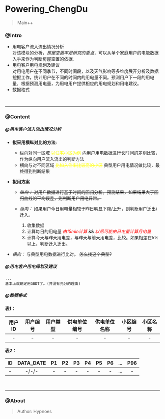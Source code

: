 # Powering_ChengDu
> Main++

### @Intro
* 用电客户流入流出情况分析  
    对该模块的分析，_房屋空置率是研究的重点_，可以从单个家庭用户的电能数据入手来作为判断房屋空置的依据. 
* 用电客户用电规划及建议  
    对用电用户在不同季节，不同时间段，以及天气影响等多维度展开分析及数据挖掘工作，统计用户在不同的时间内的用电量不同。预测用户下一段的用电量，根据预测用电量，为用电用户提供相应的用电规划和用电建议。
* 数据格式

<br>

***
### @Content
##### @用电客户流入流出情况分析
* __拟采用横纵对比的方法:__
    * 纵向对同一区域 <span style="color:yellow">~~以住宅小区为例~~</span> 内用户用电数据进行长时间的差别比较，作为纵向用户流入流出的判断方法
    * 横向与对不同区域 <span style="color:yellow">~~比如入住率比较高的小区~~</span> 典型用户用电情况做比较，最终得到判断结果
* __拟用方案__
    * ~~_纵向：_ 对用户数据进行基于时间的回归分析。预测结果，如果结果大于回归曲线的平均误差，则判断用户用电异常。~~

    * _纵向：_ 如果用户今日用电量相较于昨日明显下降/上升，则判断用户迁出/迁入。
        1. 收集数据
        1. 计算每日的用电量 <span style="color:red">_由15min计算_</span> && <span style="color:red">_以后可能由日电量计算月电量_</span>
        1. 计算今天与昨天用电差，与昨天与前天用电差，比较。如果相差在5%以上，判断迁入迁出。

* _横向：_ 与典型用电数据进行比对。 ~~怎么找这个典型?~~ 
##### @用电客户用电规划及建议
    ...
    基本上就确定用GBDT了。(并没有充分的理由)
##### @数据格式

__表1：__

|用户ID|用户编号|用户类型|供电单位编号|供电单位名称|小区编号|小区名称|
|:---:|:---:|:---:|:---:|:---:|:---:|:---:|
|-|-|-|-|-|-|-|



__表2：__

|ID|DATA_DATE|P1|P2|P3|P4|P5|P6|...|P96|
|:---:|:---:|:---:|:---:|:---:|:---:|:---:|:---:|:---:|:---:|
|-|-/-/-|-|-|-|-|-|-|...|-|


<br>

***
### @About
> Author: Hypnoes

